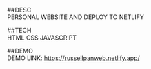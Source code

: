 ##DESC  
PERSONAL WEBSITE AND DEPLOY TO NETLIFY

##TECH  
HTML CSS JAVASCRIPT   

##DEMO  
DEMO LINK: https://russellpanweb.netlify.app/  
